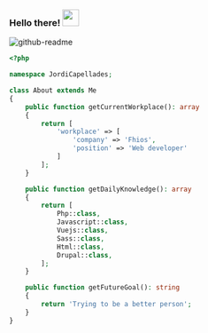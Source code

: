 ### Hello there! <img src="https://raw.githubusercontent.com/iampavangandhi/iampavangandhi/master/gifs/Hi.gif" width="30px"></h2>

![github-readme](https://user-images.githubusercontent.com/65649227/131967191-9e54f65c-e432-4190-b300-67b6921e966e.png)

```php
<?php

namespace JordiCapellades;

class About extends Me
{
    public function getCurrentWorkplace(): array
    {
        return [
            'workplace' => [
                'company' => 'Fhios',
                'position' => 'Web developer'         
            ]
        ];
    }

    public function getDailyKnowledge(): array
    {
        return [
            Php::class,
            Javascript::class,
            Vuejs::class,
            Sass::class,
            Html::class,
            Drupal::class,
        ];
    }

    public function getFutureGoal(): string
    {
        return 'Trying to be a better person';
    }
}
```




<!--
**jordicapedo/jordicapedo** is a ✨ _special_ ✨ repository because its `README.md` (this file) appears on your GitHub profile.

Here are some ideas to get you started:

- 🔭 I’m currently working on ...
- 🌱 I’m currently learning ...
- 👯 I’m looking to collaborate on ...
- 🤔 I’m looking for help with ...
- 💬 Ask me about ...
- 📫 How to reach me: ...
- 😄 Pronouns: ...
- ⚡ Fun fact: ...
-->
